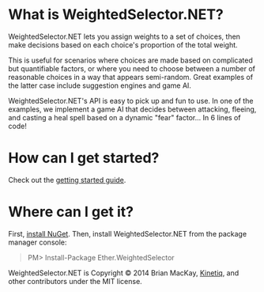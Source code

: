 What is WeightedSelector.NET? 
==============

WeightedSelector.NET lets you assign weights to a set of choices, then make  decisions based on each choice's proportion of the total weight. 

This is useful for scenarios where choices are made based on complicated but quantifiable factors, or where you need to choose between a number of reasonable choices in a way that appears semi-random. Great examples of the latter case include suggestion engines and game AI.

WeightedSelector.NET's API is easy to pick up and fun to use. In one of the examples, we implement a game AI that decides between attacking, fleeing, and casting a heal spell based on a dynamic "fear" factor... In 6 lines of code!

How can I get started?
==============

Check out the <a href="https://github.com/kinetiq/Ether.WeightedSelector/wiki/Getting-started">getting started guide</a>.

Where can I get it?
==============

First, <a href="http://docs.nuget.org/docs/start-here/installing-nuget">install NuGet</a>. Then, install WeightedSelector.NET from the package manager console:

>PM> Install-Package Ether.WeightedSelector 

WeightedSelector.NET is Copyright © 2014 Brian MacKay, <a href="getkinetiq.com">Kinetiq</a>, and other contributors under the MIT license.
